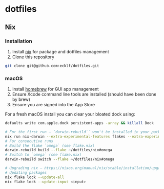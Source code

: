 # dotfiles

## Nix

### Installation

1. Install [nix](https://nixos.org/download) for package and dotfiles management
2. Clone this repository

```sh
git clone git@github.com:ecklf/dotfiles.git
```

### macOS

1. Install [homebrew](https://brew.sh) for GUI app management
2. Ensure Xcode command line tools are installed (should have been done by brew)
3. Ensure you are signed into the App Store

For a fresh macOS install you can clear your bloated dock using:

```sh
defaults write com.apple.dock persistent-apps -array && killall Dock
```

```sh
# For the first run — `darwin-rebuild`` won't be installed in your path yet
nix run nix-darwin --extra-experimental-features flakes --extra-experimental-features nix-command -- switch --flake ~/dotfiles/nix#omega
# For consecutive runs
# Build the flake `omega` (see flake.nix)
darwin-rebuild build --flake ~/dotfiles/nix#omega
# Switch to `omega` (see flake.nix)
darwin-rebuild switch --flake ~/dotfiles/nix#omega
```

```sh
# Upgrading nix — https://nixos.org/manual/nix/stable/installation/upgrading
# Updating packages
nix flake lock --update-all
nix flake lock --update-input <input>
```
